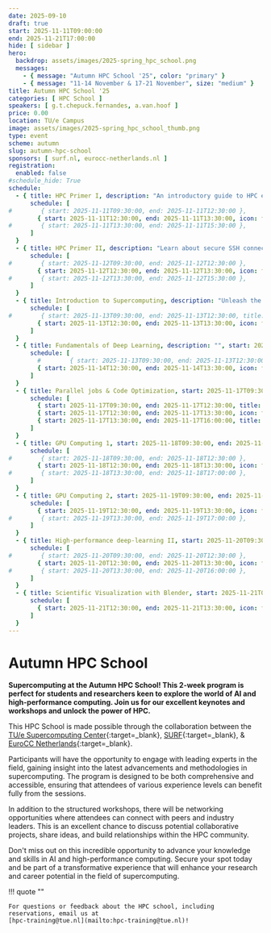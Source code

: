```yaml
---
date: 2025-09-10
draft: true
start: 2025-11-11T09:00:00
end: 2025-11-21T17:00:00
hide: [ sidebar ]
hero:
  backdrop: assets/images/2025-spring_hpc_school.png
  messages:
    - { message: "Autumn HPC School '25", color: "primary" }
    - { message: "11-14 November & 17-21 November", size: "medium" }
title: Autumn HPC School '25
categories: [ HPC School ]
speakers: [ g.t.chepuck.fernandes, a.van.hoof ]
price: 0.00
location: TU/e Campus
image: assets/images/2025-spring_hpc_school_thumb.png
type: event
scheme: autumn
slug: autumn-hpc-school
sponsors: [ surf.nl, eurocc-netherlands.nl ]
registration:
  enabled: false
#schedule_hide: True
schedule:
  - { title: HPC Primer I, description: "An introductory guide to HPC essentials for beginners, covering remote terminal setup, bash scripting, file management, job execution with SLURM, and an overview of TU/e's Supercomputing Center.", start: 2025-11-11T09:30:00, end: 2025-11-11T15:30:00, speakers: [ g.t.chepuck.fernandes, a.van.hoof ], location: "TBD",
      schedule: [
#        { start: 2025-11-11T09:30:00, end: 2025-11-11T12:30:00 },
        { start: 2025-11-11T12:30:00, end: 2025-11-11T13:30:00, icon: food-fork-drink, title: Lunch },
#        { start: 2025-11-11T13:30:00, end: 2025-11-11T15:30:00 },
      ]
  }
  - { title: HPC Primer II, description: "Learn about secure SSH connections, setting up Git for version control, and understanding repository licenses in day two of the HPC Primer.", start: 2025-11-12T09:30:00, end: 2025-11-12T15:30:00, speakers: [ a.van.hoof, g.t.chepuck.fernandes ], location: "TBD",
      schedule: [
#        { start: 2025-11-12T09:30:00, end: 2025-11-12T12:30:00 },
        { start: 2025-11-12T12:30:00, end: 2025-11-12T13:30:00, icon: food-fork-drink, title: Lunch },
#        { start: 2025-11-12T13:30:00, end: 2025-11-12T15:30:00 },
      ]
  }
  - { title: Introduction to Supercomputing, description: "Unleash the potential of supercomputing clusters", start: 2025-11-13T09:30:00, end: 2025-11-13T15:00:00, location: "TBD",
      schedule: [
#        { start: 2025-11-13T09:30:00, end: 2025-11-13T12:30:00, title: Introduction to Supercomputing, description: "Learn to harness the power of clusters and supercomputers for large-scale computations and analyses in this course." },
        { start: 2025-11-13T12:30:00, end: 2025-11-13T13:30:00, icon: food-fork-drink, title: Lunch },
      ]
  }
  - { title: Fundamentals of Deep Learning, description: "", start: 2025-11-14T09:30:00, end: 2025-11-14T15:00:00, location: "TBD",
      schedule: [
        #        { start: 2025-11-13T09:30:00, end: 2025-11-13T12:30:00, title: Introduction to Supercomputing, description: "Learn to harness the power of clusters and supercomputers for large-scale computations and analyses in this course." },
        { start: 2025-11-14T12:30:00, end: 2025-11-14T13:30:00, icon: food-fork-drink, title: Lunch },
      ]
  }
  - { title: Parallel jobs & Code Optimization, start: 2025-11-17T09:30:00, end: 2025-11-17T16:00:00, location: "TBD", description: "Explore two distinct courses: one on optimizing supercomputer resource utilization through job concurrency with the QCG PilotJob framework, and another offering insights into high-performance hybrid systems with a focus on architecture, configuration, performance analysis models, and the Roofline model application.",
      schedule: [
        { start: 2025-11-17T09:30:00, end: 2025-11-17T12:30:00, title: Embarrassingly Parallel jobs },
        { start: 2025-11-17T12:30:00, end: 2025-11-17T13:30:00, icon: food-fork-drink, title: Lunch },
        { start: 2025-11-17T13:30:00, end: 2025-11-17T16:00:00, title: "Code optimization techniques for HPC" },
      ]
  }
  - { title: GPU Computing 1, start: 2025-11-18T09:30:00, end: 2025-11-18T17:00:00, location: "Neuron 0.246", description: "Engage in a two-day, hands-on course to master deep learning basics, optimize neural network models with Keras, and harness high-performance computing clusters.",
      schedule: [
#        { start: 2025-11-18T09:30:00, end: 2025-11-18T12:30:00 },
        { start: 2025-11-18T12:30:00, end: 2025-11-18T13:30:00, icon: food-fork-drink, title: Lunch },
#        { start: 2025-11-18T13:30:00, end: 2025-11-18T17:00:00 },
      ]
  }
  - { title: GPU Computing 2, start: 2025-11-19T09:30:00, end: 2025-11-19T17:00:00, location: "Neuron 0.262", description: "Enhance your deep learning efficiency by setting up a software environment, optimizing file I/O, leveraging CPU/GPU capabilities, profiling PyTorch, and utilizing parallel computing.",
      schedule: [
        { start: 2025-11-19T12:30:00, end: 2025-11-19T13:30:00, icon: food-fork-drink, title: Lunch },
#        { start: 2025-11-19T13:30:00, end: 2025-11-19T17:00:00 },
      ]
  }
  - { title: High-performance deep-learning II, start: 2025-11-20T09:30:00, end: 2025-11-20T16:00:00, location: "Neuron 0.246", description: "Learn to leverage NVIDIA GPUs in Python using PyCUDA, from basic concepts to advanced parallel computation techniques.",
      schedule: [
#        { start: 2025-11-20T09:30:00, end: 2025-11-20T12:30:00 },
        { start: 2025-11-20T12:30:00, end: 2025-11-20T13:30:00, icon: food-fork-drink, title: Lunch },
#        { start: 2025-11-20T13:30:00, end: 2025-11-20T16:00:00 },
      ]
  }
  - { title: Scientific Visualization with Blender, start: 2025-11-21T09:30:00, end: 2025-11-21T16:30:00, location: "TBD", description: "",
      schedule: [
        { start: 2025-11-21T12:30:00, end: 2025-11-21T13:30:00, icon: food-fork-drink, title: Lunch },
      ]
  }
---
```


# Autumn HPC School

**Supercomputing at the Autumn HPC School! This 2-week program is perfect for students and researchers keen to explore
the world of AI and high-performance computing. Join us for our excellent keynotes and workshops and unlock the power of
HPC.**

[//]: # (Be part of our free event and select tracks that match your interests. Seats are limited, so make sure to)

[//]: # ([**register**]&#40;https://hpcschool2025.dryfta.com/en/attendee-registration-tickets&#41;{:target=_blank} quickly to secure your spot!)

This HPC School is made possible through the collaboration between the [TU/e Supercomputing Center](https://www.linkedin.com/in/supercomputing/){:target=_blank}, [SURF](https://www.surf.nl){:target=_blank}, & [EuroCC Netherlands](https://eurocc-netherlands.nl/nl/){:target=_blank}.

<!-- more -->

Participants will have the opportunity to engage with leading experts in the field, gaining insight into the latest
advancements and methodologies in supercomputing. The program is designed to be both comprehensive and accessible,
ensuring that attendees of various experience levels can benefit fully from the sessions.

In addition to the structured workshops, there will be networking opportunities where attendees can connect with peers
and industry leaders. This is an excellent chance to discuss potential collaborative projects, share ideas, and build
relationships within the HPC community.

Don't miss out on this incredible opportunity to advance your knowledge and skills in AI and high-performance computing.
Secure your spot today and be part of a transformative experience that will enhance your research and career potential
in the field of supercomputing.

!!! quote ""

    For questions or feedback about the HPC school, including reservations, email us at
    [hpc-training@tue.nl](mailto:hpc-training@tue.nl)!

